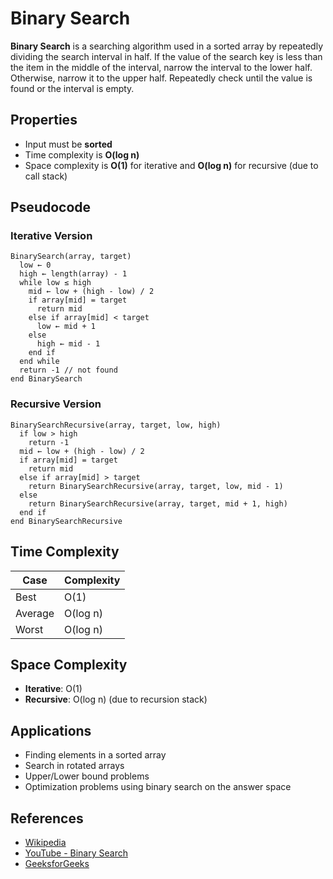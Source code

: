 
# Binary Search

**Binary Search** is a searching algorithm used in a sorted array by repeatedly dividing the search interval in half. If the value of the search key is less than the item in the middle of the interval, narrow the interval to the lower half. Otherwise, narrow it to the upper half. Repeatedly check until the value is found or the interval is empty.

## Properties

* Input must be **sorted**
* Time complexity is **O(log n)**
* Space complexity is **O(1)** for iterative and **O(log n)** for recursive (due to call stack)

## Pseudocode

### Iterative Version

```text
BinarySearch(array, target)
  low ← 0
  high ← length(array) - 1
  while low ≤ high
    mid ← low + (high - low) / 2
    if array[mid] = target
      return mid
    else if array[mid] < target
      low ← mid + 1
    else
      high ← mid - 1
    end if
  end while
  return -1 // not found
end BinarySearch
```

### Recursive Version

```text
BinarySearchRecursive(array, target, low, high)
  if low > high
    return -1
  mid ← low + (high - low) / 2
  if array[mid] = target
    return mid
  else if array[mid] > target
    return BinarySearchRecursive(array, target, low, mid - 1)
  else
    return BinarySearchRecursive(array, target, mid + 1, high)
  end if
end BinarySearchRecursive
```

## Time Complexity

| Case    | Complexity |
| ------- | ---------- |
| Best    | O(1)       |
| Average | O(log n)   |
| Worst   | O(log n)   |

## Space Complexity

* **Iterative**: O(1)
* **Recursive**: O(log n) (due to recursion stack)

## Applications

* Finding elements in a sorted array
* Search in rotated arrays
* Upper/Lower bound problems
* Optimization problems using binary search on the answer space

## References

* [Wikipedia](https://en.wikipedia.org/wiki/Binary_search_algorithm)
* [YouTube - Binary Search](https://www.youtube.com/watch?v=K5ABwMZt4Uo)
* [GeeksforGeeks](https://www.geeksforgeeks.org/binary-search/)

